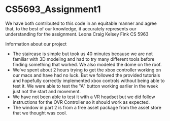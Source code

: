 # CS5693_Assignment1

We have both contributed to this code in an equitable manner and agree that, to the best
of our knowledge, it accurately represents our understanding for the assignment.
Leona Craig
Kelsey Fink
CS 5963

Information about our project
- The staircase is simple but took us 40 minutes because we are not familiar with 3D modeling and had to try many different tools before finding something that worked. We also modeled the dome on the roof.
- We've spent about 2 hours trying to get the xbox controller working on our macs and have had no luck. But we followed the provided tutorials and hopefully correctly implemented xbox controls without being able to test it. We were able to test the "A" button working earlier in the week just not the start and movement. 
- We have not been able to test it with a VR headset but we did follow instructions for the OVR Controller so it should work as expected.
- The window in part 2 is from a free asset package from the asset store that we thought was cool. 

 